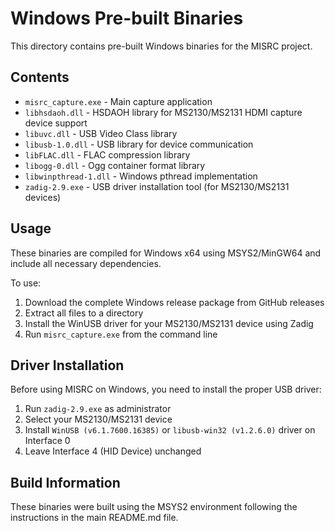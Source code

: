 # Windows Pre-built Binaries

This directory contains pre-built Windows binaries for the MISRC project.

## Contents

- `misrc_capture.exe` - Main capture application
- `libhsdaoh.dll` - HSDAOH library for MS2130/MS2131 HDMI capture device support
- `libuvc.dll` - USB Video Class library
- `libusb-1.0.dll` - USB library for device communication
- `libFLAC.dll` - FLAC compression library
- `libogg-0.dll` - Ogg container format library  
- `libwinpthread-1.dll` - Windows pthread implementation
- `zadig-2.9.exe` - USB driver installation tool (for MS2130/MS2131 devices)

## Usage

These binaries are compiled for Windows x64 using MSYS2/MinGW64 and include all necessary dependencies.

To use:
1. Download the complete Windows release package from GitHub releases
2. Extract all files to a directory
3. Install the WinUSB driver for your MS2130/MS2131 device using Zadig
4. Run `misrc_capture.exe` from the command line

## Driver Installation

Before using MISRC on Windows, you need to install the proper USB driver:

1. Run `zadig-2.9.exe` as administrator
2. Select your MS2130/MS2131 device
3. Install `WinUSB (v6.1.7600.16385)` or `libusb-win32 (v1.2.6.0)` driver on Interface 0
4. Leave Interface 4 (HID Device) unchanged

## Build Information

These binaries were built using the MSYS2 environment following the instructions in the main README.md file.
